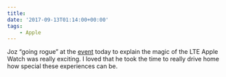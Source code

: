```yaml
---
title:
date: '2017-09-13T01:14:00+00:00'
tags:
    - Apple
---
```


Joz “going rogue” at the [event](http://www.apple.com/ca/apple-events/september-2017) today to explain the magic of the LTE Apple Watch was really exciting. I loved that he took the time to really drive home how special these experiences can be.